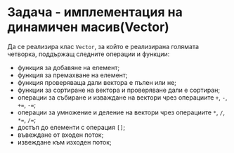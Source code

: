 # Задача - имплементация на динамичен масив(Vector)

Да се реализира клас `Vector`, за който е реализирана голямата четворка, поддържащ следните операции и функции:
* функция за добавяне на елемент;
* функция за премахване на елемент;
* функция проверяваща дали вектора е пълен или не;
* функции за сортиране на вектора и проверяване дали е сортиран;
* операции за събиране и изваждане на вектори чрез операциите `+`, `-`, `+=`, `-=`;
* операции за умножение и деление на вектори чрез операциите `*`, `/`, `*=`, `/=`;
* достъп до елементи с операция `[]`;
* въвеждане от входен поток;
* извеждане към изходен поток;
